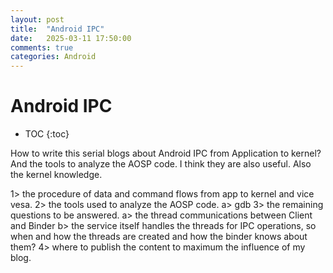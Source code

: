 ```yaml
---
layout: post
title:  "Android IPC"
date:   2025-03-11 17:50:00
comments: true
categories: Android
---
```


# Android IPC

* TOC
{:toc}

How to write this serial blogs about Android IPC from Application to kernel?
And the tools to analyze the AOSP code. I think they are also useful.
Also the kernel knowledge.

1> the procedure of data and command flows from app to kernel and vice vesa.
2> the tools used to analyze the AOSP code.
    a> gdb
3> the remaining questions to be answered.
    a> the thread communications between Client and Binder
    b> the service itself handles the threads for IPC operations, so when and how the threads are created and how the binder knows about them?
4> where to publish the content to maximum the influence of my blog.
